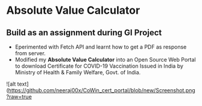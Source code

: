 # Absolute Value Calculator
## Build as an assignment during GI Project
* Eperimented with Fetch API and learnt how to get a PDF as response from server.
* Modified my <b>Absolute Value Calculator</b> into an Open Source Web Portal to download Certificate for COVID-19 Vaccination
Issued in India by Ministry of Health & Family Welfare, Govt. of India.


![alt text](https://github.com/neeraj00x/CoWin_cert_portal/blob/new/Screenshot.png?raw=true
